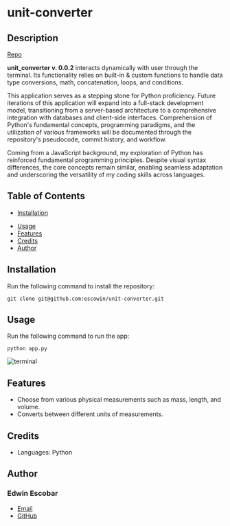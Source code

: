 # unit-converter

## Description
[Repo](https://github.com/escowin/unit-converter) 

__unit_converter__ __v. 0.0.2__ interacts dynamically with user through the terminal. Its functionality relies on built-in & custom functions to handle data type conversions, math, concatenation, loops, and conditions.

This application serves as a stepping stone for Python proficiency. Future iterations of this application will expand into a full-stack development model, transitioning from a server-based architecture to a comprehensive integration with databases and client-side interfaces. Comprehension of Python's fundamental concepts, programming paradigms, and the utilization of various frameworks will be documented through the repository's pseudocode, commit history, and workflow.

Coming from a JavaScript background, my exploration of Python has reinforced fundamental programming principles. Despite visual syntax differences, the core concepts remain similar, enabling seamless adaptation and underscoring the versatility of my coding skills across languages.


## Table of Contents
- [Installation](#installation)
<!-- - [Test](#test) -->
- [Usage](#usage)
- [Features](#features)
- [Credits](#credits)
- [Author](#author)

## Installation
Run the following command to install the repository:
```
git clone git@github.com:escowin/unit-converter.git
```

<!-- ## Test
Run the following command to run tests:
```
$ python3 app.py
``` -->

## Usage
Run the following command to run the app:
```
python app.py
```

![terminal](./assets/img/unit-converter.jpg)

## Features
- Choose from various physical measurements such as mass, length, and volume.
- Converts between different units of measurements.

## Credits
- Languages: Python

## Author
### Edwin Escobar
- [Email](mailto:edwin@escowinart.com)
- [GitHub](https://github.com/escowin)
